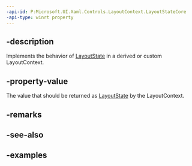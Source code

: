 ```yaml
---
-api-id: P:Microsoft.UI.Xaml.Controls.LayoutContext.LayoutStateCore
-api-type: winrt property
---
```


## -description

Implements the behavior of [LayoutState](layoutcontext_layoutstate.md) in a derived or custom LayoutContext.

## -property-value

The value that should be returned as [LayoutState](layoutcontext_layoutstate.md) by the LayoutContext.

## -remarks

## -see-also

## -examples

